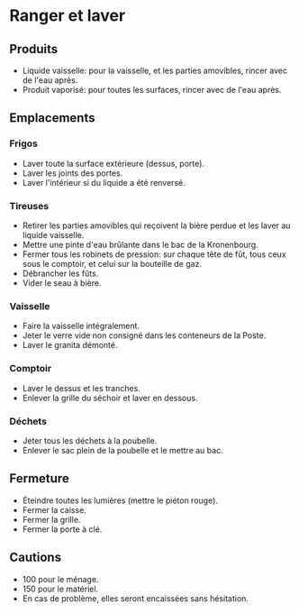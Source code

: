 # Ranger et laver

## Produits
- Liquide vaisselle: pour la vaisselle, et les parties amovibles, rincer avec de l'eau après.
- Produit vaporisé: pour toutes les surfaces, rincer avec de l'eau
  après.

## Emplacements

### Frigos
- Laver toute la surface extérieure (dessus, porte).
- Laver les joints des portes.
- Laver l'intérieur si du liquide a été renversé.

### Tireuses
- Retirer les parties amovibles qui reçoivent la bière perdue et les
  laver au liquide vaisselle.
- Mettre une pinte d'eau brûlante dans le bac de la Kronenbourg.
- Fermer tous les robinets de pression: sur chaque tête de fût, tous
  ceux sous le comptoir, et celui sur la bouteille de gaz.
- Débrancher les fûts.
- Vider le seau à bière.

### Vaisselle
- Faire la vaisselle intégralement.
- Jeter le verre vide non consigné dans les conteneurs de la Poste.
- Laver le granita démonté.

### Comptoir
- Laver le dessus et les tranches.
- Enlever la grille du séchoir et laver en dessous.

### Déchets
- Jeter tous les déchets à la poubelle.
- Enlever le sac plein de la poubelle et le mettre au bac.

## Fermeture
- Éteindre toutes les lumières (mettre le piéton rouge).
- Fermer la caisse.
- Fermer la grille.
- Fermer la porte à clé.

## Cautions
- 100 pour le ménage.
- 150 pour le matériel.
- En cas de problème, elles seront encaissées sans hésitation.
